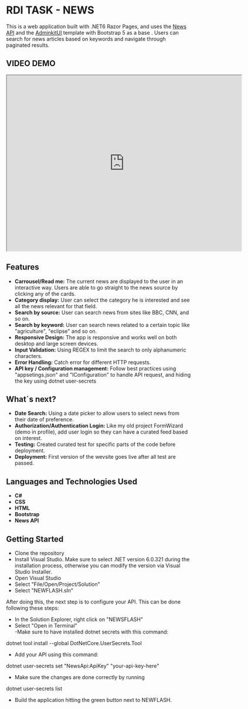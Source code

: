 # RDI TASK - NEWS 

This is a web application built with .NET6 Razor Pages, and uses the [News API](https://newsapi.org) and the [AdminkitUI](https://adminkit.io/) template with Bootstrap 5 as a base . Users can search for news articles based on keywords and navigate through paginated results.

## VIDEO DEMO

<iframe src="https://drive.google.com/file/d/1eBZkpQwRQyvlIgkg748YKsf1CJznAjYI/preview" width="640" height="480" allow="autoplay; muted"></iframe>


## Features

- **Carrousel/Read me:** The current news are displayed to the user in an interactive way. Users are able to go straight to the news source by clicking any of the cards.
- **Category display:** User can select the category he is interested and see all the news relevant for that field.  
- **Search by source:** User can search news from sites like BBC, CNN, and so on.  
- **Search by keyword:** User can search news related to a certain topic like "agriculture", "eclipse" and so on.
- **Responsive Design:** The app is responsive and works well on both desktop and large screen devices.
- **Input Validation:** Using REGEX to limit the search to only alphanumeric characters.
- **Error Handling:** Catch error for different HTTP requests.
- **API key / Configuration management:** Follow best practices using "appsetings.json" and "IConfiguration" to handle API request, and hiding the key using dotnet user-secrets  

## What´s next?

- **Date Search:** Using a date picker to allow users to select news from their date of preference.
- **Authorization/Authentication Login:** Like my old project FormWizard (demo in profile), add user login so they can have a curated feed based on interest. 
- **Testing:** Created curated test for specific parts of the code before deployment.
- **Deployment:** First version of the wevsite goes live after all test are passed.

## Languages and Technologies Used

- **C#**  
- **CSS** 
- **HTML** 
- **Bootstrap** 
- **News API** 

## Getting Started

- Clone the repository
- Install Visual Studio. Make sure to select .NET version 6.0.321 during the installation process, otherwise you can modify the version via Visual Studio Installer.
- Open Visual Studio  
- Select "File/Open/Project/Solution"  
- Select "NEWFLASH.sln"  

After doing this, the next step is to configure your API. This can be done following these steps:  

- In the Solution Explorer, right click on "NEWSFLASH"  
- Select "Open in Terminal"  
-Make sure to have installed dotnet secrets with this command:

dotnet tool install --global DotNetCore.UserSecrets.Tool

- Add your API using this command:  

dotnet user-secrets set "NewsApi:ApiKey" "your-api-key-here"  

- Make sure the changes are done correctly by running

dotnet user-secrets list

- Build the application hitting the green button next to NEWFLASH.



